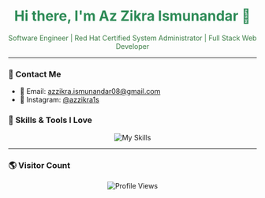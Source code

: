 <h1 align="center" style="color: #2e8b57;">Hi there, I'm Az Zikra Ismunandar 👋</h1>

<p align="center" style="color: #3a7d44;">
  Software Engineer | Red Hat Certified System Administrator | Full Stack Web Developer
  <br>
</p>

---

### 🌱 Contact Me
- 📧 Email: [azzikra.ismunandar08@gmail.com](mailto:azzikra.ismunandar08@gmail.com)  
- 📸 Instagram: [@azzikra1s](https://www.instagram.com/azzikra1s)


### 🍃 Skills & Tools I Love
<p align="center">
  <img src="https://skillicons.dev/icons?i=html,css,javascript,java,php,python,bootstrap,figma,tailwind,laravel,nodejs,vue,mysql,mongodb,sqlite&theme=light&perline=8" alt="My Skills">
</p>

---

### 🌎 Visitor Count
<p align="center">
   <img src="https://komarev.com/ghpvc/?username=azzikra1s&label=Profile%20views&color=ff69b4&style=flat" alt="Profile Views">
</p>


